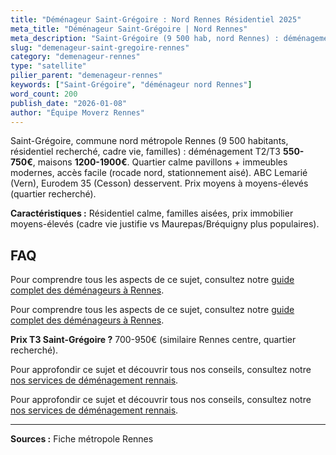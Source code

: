 ```yaml
---
title: "Déménageur Saint-Grégoire : Nord Rennes Résidentiel 2025"
meta_title: "Déménageur Saint-Grégoire | Nord Rennes"
meta_description: "Saint-Grégoire (9 500 hab, nord Rennes) : déménagement 550-750€ T2/T3, quartier résidentiel recherché, pavillons + immeubles. Accès facile."
slug: "demenageur-saint-gregoire-rennes"
category: "demenageur-rennes"
type: "satellite"
pilier_parent: "demenageur-rennes"
keywords: ["Saint-Grégoire", "déménageur nord Rennes"]
word_count: 200
publish_date: "2026-01-08"
author: "Équipe Moverz Rennes"
---
```


Saint-Grégoire, commune nord métropole Rennes (9 500 habitants, résidentiel recherché, cadre vie, familles) : déménagement T2/T3 **550-750€**, maisons **1200-1900€**. Quartier calme pavillons + immeubles modernes, accès facile (rocade nord, stationnement aisé). ABC Lemarié (Vern), Eurodem 35 (Cesson) desservent. Prix moyens à moyens-élevés (quartier recherché).

**Caractéristiques :** Résidentiel calme, familles aisées, prix immobilier moyens-élevés (cadre vie justifie vs Maurepas/Bréquigny plus populaires).

## FAQ

Pour comprendre tous les aspects de ce sujet, consultez notre [guide complet des déménageurs à Rennes](/blog/demenagement-rennes/demenageur-rennes).

Pour comprendre tous les aspects de ce sujet, consultez notre [guide complet des déménageurs à Rennes](/blog/demenagement-rennes/demenageur-rennes).

**Prix T3 Saint-Grégoire ?**
700-950€ (similaire Rennes centre, quartier recherché).

Pour approfondir ce sujet et découvrir tous nos conseils, consultez notre [nos services de déménagement rennais](/blog/demenagement-rennes/demenageur-rennes).

Pour approfondir ce sujet et découvrir tous nos conseils, consultez notre [nos services de déménagement rennais](/blog/demenagement-rennes/demenageur-rennes).

---
**Sources :** Fiche métropole Rennes

